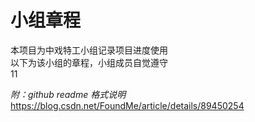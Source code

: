 # 小组章程
本项目为中戏特工小组记录项目进度使用  
以下为该小组的章程，小组成员自觉遵守  
11


*附：github readme 格式说明* https://blog.csdn.net/FoundMe/article/details/89450254
